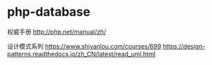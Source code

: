 # php-database


权威手册
http://php.net/manual/zh/

设计模式系列
https://www.shiyanlou.com/courses/699
https://design-patterns.readthedocs.io/zh_CN/latest/read_uml.html
